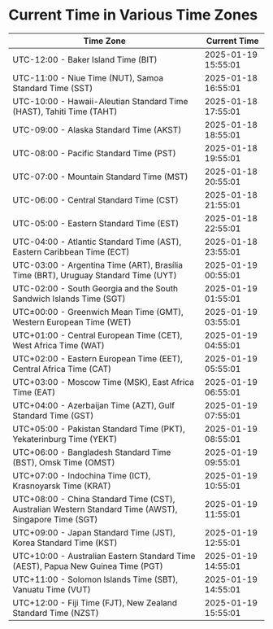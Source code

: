 # Current Time in Various Time Zones

| Time Zone | Current Time |
|-----------|--------------|
| UTC-12:00 - Baker Island Time (BIT) | 2025-01-19 15:55:01 |
| UTC-11:00 - Niue Time (NUT), Samoa Standard Time (SST) | 2025-01-18 16:55:01 |
| UTC-10:00 - Hawaii-Aleutian Standard Time (HAST), Tahiti Time (TAHT) | 2025-01-18 17:55:01 |
| UTC-09:00 - Alaska Standard Time (AKST) | 2025-01-18 18:55:01 |
| UTC-08:00 - Pacific Standard Time (PST) | 2025-01-18 19:55:01 |
| UTC-07:00 - Mountain Standard Time (MST) | 2025-01-18 20:55:01 |
| UTC-06:00 - Central Standard Time (CST) | 2025-01-18 21:55:01 |
| UTC-05:00 - Eastern Standard Time (EST) | 2025-01-18 22:55:01 |
| UTC-04:00 - Atlantic Standard Time (AST), Eastern Caribbean Time (ECT) | 2025-01-18 23:55:01 |
| UTC-03:00 - Argentina Time (ART), Brasília Time (BRT), Uruguay Standard Time (UYT) | 2025-01-19 00:55:01 |
| UTC-02:00 - South Georgia and the South Sandwich Islands Time (SGT) | 2025-01-19 01:55:01 |
| UTC±00:00 - Greenwich Mean Time (GMT), Western European Time (WET) | 2025-01-19 03:55:01 |
| UTC+01:00 - Central European Time (CET), West Africa Time (WAT) | 2025-01-19 04:55:01 |
| UTC+02:00 - Eastern European Time (EET), Central Africa Time (CAT) | 2025-01-19 05:55:01 |
| UTC+03:00 - Moscow Time (MSK), East Africa Time (EAT) | 2025-01-19 06:55:01 |
| UTC+04:00 - Azerbaijan Time (AZT), Gulf Standard Time (GST) | 2025-01-19 07:55:01 |
| UTC+05:00 - Pakistan Standard Time (PKT), Yekaterinburg Time (YEKT) | 2025-01-19 08:55:01 |
| UTC+06:00 - Bangladesh Standard Time (BST), Omsk Time (OMST) | 2025-01-19 09:55:01 |
| UTC+07:00 - Indochina Time (ICT), Krasnoyarsk Time (KRAT) | 2025-01-19 10:55:01 |
| UTC+08:00 - China Standard Time (CST), Australian Western Standard Time (AWST), Singapore Time (SGT) | 2025-01-19 11:55:01 |
| UTC+09:00 - Japan Standard Time (JST), Korea Standard Time (KST) | 2025-01-19 12:55:01 |
| UTC+10:00 - Australian Eastern Standard Time (AEST), Papua New Guinea Time (PGT) | 2025-01-19 14:55:01 |
| UTC+11:00 - Solomon Islands Time (SBT), Vanuatu Time (VUT) | 2025-01-19 14:55:01 |
| UTC+12:00 - Fiji Time (FJT), New Zealand Standard Time (NZST) | 2025-01-19 15:55:01 |
